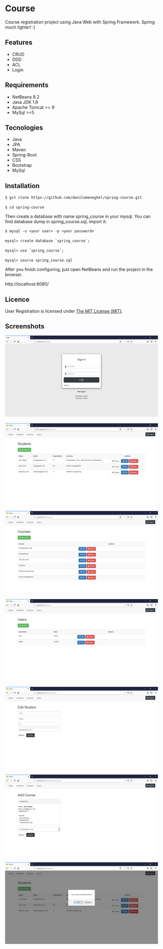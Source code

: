 # Course

Course registration project using Java Web with Spring Framework.
Spring much lighter! :)

## Features

- CRUD
- DDD
- ACL
- Login

## Requirements

- NetBeans 8.2
- Java JDK 1.8
- Apache Tomcat >= 9
- MySql >=5

## Tecnologies

- Java
- JPA
- Maven
- Spring-Boot
- CSS
- Bootstrap
- MySql

## Installation

```
$ git clone https://github.com/danilomeneghel/spring-course.git

$ cd spring-course

```

Then create a database with name spring_course in your mysql. You can find database dump in spring_course.sql, import it:

```
$ mysql -u <your user> -p <your password>

mysql> create database `spring_course`;

mysql> use `spring_course`;

mysql> source spring_course.sql

```

After you finish configuring, just open NetBeans and run the project in the browser. <br>

http://localhost:8080/

## Licence

User Registration is licensed under <a href="LICENSE">The MIT License (MIT)</a>.

## Screenshots

![Screenshots](screenshots/screenshot01.png)<br><br>
![Screenshots](screenshots/screenshot02.png)<br><br>
![Screenshots](screenshots/screenshot03.png)<br><br>
![Screenshots](screenshots/screenshot04.png)<br><br>
![Screenshots](screenshots/screenshot05.png)<br><br>
![Screenshots](screenshots/screenshot06.png)<br><br>
![Screenshots](screenshots/screenshot07.png)<br><br>
